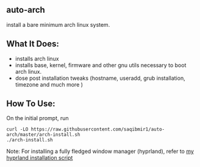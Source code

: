 ## auto-arch
install a bare minimum arch linux system.

## What It Does:
- installs arch linux
- installs base, kernel, firmware and other gnu utils necessary to boot arch linux.
- dose post installation tweaks (hostname, useradd, grub installation, timezone and much more )

## How To Use:
On the initial prompt, run

```
curl -LO https://raw.githubusercontent.com/saqibmir1/auto-arch/master/arch-install.sh
./arch-install.sh
```

Note: For installing a fully fledged window manager (hyprland), refer to [my hyprland installation script](https://github.com/saqibmir1/hyprland-dotfiles)
